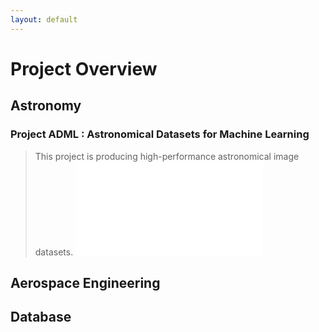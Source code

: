 ```yaml
---
layout: default
---
```


# Project Overview

## Astronomy

### Project ADML : Astronomical Datasets for Machine Learning
>This project is producing high-performance astronomical image datasets.
![Link to Project ADML](./project_adml.html)

## Aerospace Engineering

## Database

